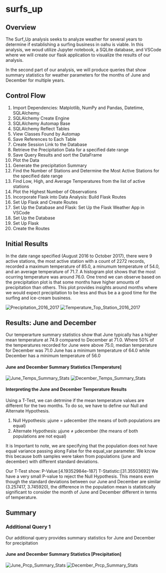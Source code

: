 # surfs_up
## Overview
The Surf_Up analysis seeks to analyze weather for several years to determine if establishing a surfing business in oahu is viable. In this analysis, we woud utilize Jupyter notebook, a SQLite database, and VSCode where we will create our flask application to visualize the results of our analysis.

In the second part of our analysis, we will produce queries that show summary statistics for weather parameters for the months of June and December for multiple years.

## Control Flow
1. Import Dependencies: Matplotlib, NumPy and Pandas, Datetime, SQLAlchemy.
2. SQLAlchemy Create Engine
3. SQLAlchemy Automap Base
4. SQLAlchemy Reflect Tables
5. View Classes Found by Automap
6. Save References to Each Table
7. Create Session Link to the Database
8. Retrieve the Precipitation Data for a specified date range
9. Save Query Results and sort the DataFrame
10. Plot the Data
11. Generate the precipitation Summary
12. Find the Number of Stations and Determine the Most Active Stations for the specified date range
13. Find Low, High, and Average Temperatures from the list of active stations
14. Plot the Highest Number of Observations
15. Incorporate Flask into Data Analysis: Build Flask Routes
16. Set Up Flask and Create Routes
17. Set Up the Database and Flask: Set Up the Flask Weather App in VSCode
18. Set Up the Database
19. Set Up Flask
20. Create the Routes

## Initial Results
In the date range specified (August 2016 to October 2017), there were 9 active stations, the most active station with a count of 2272 records, recorded a maximum temperature of 85.0, a minumum temperature of 54.0, and an average temperature of 71.7. A histogram plot shows that the most ocurring temperature was around 76.0.
One trend we can observe based on the precipitation plot is that some months have higher amounts of precipitation than others. This plot provides insights around months where we would expect precipitation to be less and thus be a a good time for the surfing and ice-cream business.



![Precipitation_2016_2017](https://user-images.githubusercontent.com/67847583/122619578-5fec0400-d056-11eb-9f26-55effee23cfd.png)
![Temperature_Top_Station_2016_2017](https://user-images.githubusercontent.com/67847583/122619380-f2d86e80-d055-11eb-9b48-7bedb6fd199d.png)


## Results: June and December
Our temperarture summary statistics show that June typically has a higher mean temperature at 74.9 compared to December at 71.0.
Where 50% of the temperatures recorded for June were above 75.0, median temperature for December was 71.0
June has a minimum temperature of 64.0 while December has a minimum temperature of 56.0


#### June and December Summary Statistics [Temperature]
![June_Temps_Summary_Stats](https://user-images.githubusercontent.com/67847583/122620365-624f5d80-d058-11eb-94e6-e2ec1cf1c368.png)
![December_Temps_Summary_Stats](https://user-images.githubusercontent.com/67847583/122620371-667b7b00-d058-11eb-910c-71bc7509b12e.png)

#### Interpreting the June and December Temperature Results
Using a T-Test, we can detrmine if the mean temperature values are different for the two months. To do so, we have to define our Null and Alternate Hypothesis.
1. Null Hypothesis: µjune = µdecember (the means of both populations are equal)
2. Alternate Hypothesis: µjune ≠ µdecember (the means of both populations are not equal)

It is Important to note, we are specifying that the population does not have equal variance passing along False for the equal_var parameter. We know this because both samples were taken from populations (june and december) with different standard deviations.

Our T-Test show: P-Value:[4.19352984e-187] T-Statistic:[31.35503692]
We have a very small P-value to reject the Null Hypothesis. This means even though the standard deviations between our June and December are similar (3.257417, 3.745920), the difference in the population mean is statistically significant to consider the month of June and December different in terms of temperature.

## Summary
### Additional Query 1
Our additional query provides summary statistics for June and December for precipitation

#### June and December Summary Statistics [Precipitation]
![June_Prcp_Summary_Stats](https://user-images.githubusercontent.com/67847583/122621349-df7bd200-d05a-11eb-8e1b-02d03bc99611.png)
![December_Prcp_Summary_Stats](https://user-images.githubusercontent.com/67847583/122621354-e4408600-d05a-11eb-8dd7-d52fb580a815.png)

